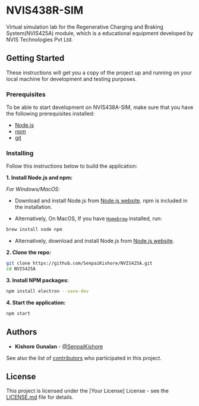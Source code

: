 # NVIS438R-SIM

Virtual simulation lab for the Regenerative Charging and Braking System(NVIS425A) module, which is a educational equipment developed by NVIS Technologies Pvt Ltd. 

## Getting Started

These instructions will get you a copy of the project up and running on your local machine for development and testing purposes.

### Prerequisites
To be able to start development on NVIS438A-SIM, make sure that you have the following prerequisites installed: 

- [Node.js](https://nodejs.org/en)
- [npm](https://docs.npmjs.com/downloading-and-installing-node-js-and-npm)
- [git](https://git-scm.com/downloads)

### Installing

Follow this instructions below to build the application:
 
**1. Install Node.js and npm:**

*For Windows/MacOS*:
- Download and install Node.js from [Node.js website](https://nodejs.org/). npm is included in the installation.

- Alternatively, On MacOS, If you have [`Homebrew`](https://brew.sh/) installed, run:
```bash
brew install node npm
```
- Alternatively, download and install Node.js from [Node.js website](https://nodejs.org/).
 
**2. Clone the repo:**
```bash
git clone https://github.com/SenpaiKishore/NVIS425A.git
cd NVIS425A
```

**3. Install NPM packages:**
```bash
npm install electron --save-dev
```

**4. Start the application:**
```bash
npm start
```

## Authors

- **Kishore Gunalan** - [@SenpaiKishore](https://twitter.com/senpaikishore)

See also the list of [contributors]() who participated in this project.

## License

This project is licensed under the [Your License] License - see the [LICENSE.md](LICENSE.md) file for details.

